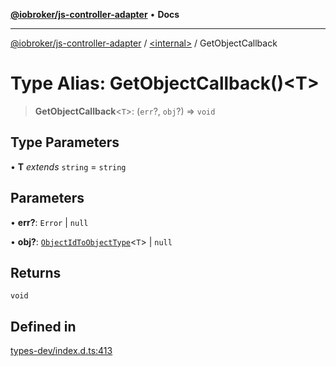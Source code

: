 [**@iobroker/js-controller-adapter**](../../README.md) • **Docs**

***

[@iobroker/js-controller-adapter](../../globals.md) / [\<internal\>](../README.md) / GetObjectCallback

# Type Alias: GetObjectCallback()\<T\>

> **GetObjectCallback**\<`T`\>: (`err`?, `obj`?) => `void`

## Type Parameters

• **T** *extends* `string` = `string`

## Parameters

• **err?**: `Error` \| `null`

• **obj?**: [`ObjectIdToObjectType`](ObjectIdToObjectType.md)\<`T`\> \| `null`

## Returns

`void`

## Defined in

[types-dev/index.d.ts:413](https://github.com/ioBroker/ioBroker.js-controller/blob/1bddb836daa1042928a00fd5fb5e1f69cf0ebd69/packages/types-dev/index.d.ts#L413)
